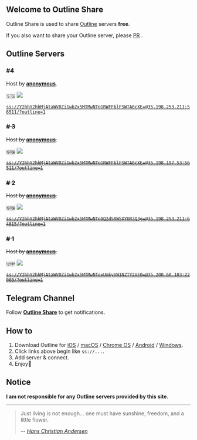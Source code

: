 ## Welcome to Outline Share

Outline Share is used to share [Outline](https://getoutline.org) servers **free**.

If you also want to share your Outline server, please [PR](https://github.com/FradSer/outline-share/pulls) .

## Outline Servers

### #4

Host by **[anonymous](http://www.wikiwand.com/en/Anonymous_(group))**.

🇸🇬 ![](http://img.shields.io/badge/status-working-brightgreen.svg)

[`ss://Y2hhY2hhMjAtaWV0Zi1wb2x5MTMwNTpGRWFFblFSWTA0cXE=@35.198.253.211:56511/?outline=1`](ss://Y2hhY2hhMjAtaWV0Zi1wb2x5MTMwNTpGRWFFblFSWTA0cXE=@35.198.253.211:56511/?outline=1)

### <del># 3</del>

<del>Host by **[anonymous](http://www.wikiwand.com/en/Anonymous_(group))**.</del>

<del>🇸🇬</del> ![](http://img.shields.io/badge/status-stopped-brightred.svg)

<del>[`ss://Y2hhY2hhMjAtaWV0Zi1wb2x5MTMwNTpGRWFFblFSWTA0cXE=@35.198.197.53:56511/?outline=1`](ss://Y2hhY2hhMjAtaWV0Zi1wb2x5MTMwNTpGRWFFblFSWTA0cXE=@35.198.197.53:56511/?outline=1)</del>

### <del># 2</del>

<del>Host by **[anonymous](http://www.wikiwand.com/en/Anonymous_(group))**.</del>

<del>🇸🇬</del> ![](http://img.shields.io/badge/status-stopped-brightred.svg)

<del>[`ss://Y2hhY2hhMjAtaWV0Zi1wb2x5MTMwNTp0Q2dSRW5XYUR3Q3g=@35.198.253.211:64815/?outline=1`](ss://Y2hhY2hhMjAtaWV0Zi1wb2x5MTMwNTp0Q2dSRW5XYUR3Q3g=@35.198.253.211:64815/?outline=1)</del>

### <del># 1</del>

<del>Host by **[anonymous](http://www.wikiwand.com/en/Anonymous_(group))**.</del>

<del>🇯🇵</del> ![](http://img.shields.io/badge/status-stopped-brightred.svg)

<del>[`ss://Y2hhY2hhMjAtaWV0Zi1wb2x5MTMwNToxUmkyVW1NZTY2VE0=@35.200.60.103:22080/?outline=1`](ss://Y2hhY2hhMjAtaWV0Zi1wb2x5MTMwNToxUmkyVW1NZTY2VE0=@35.200.60.103:22080/?outline=1)</del>

## Telegram Channel

Follow **[Outline Share](https://t.me/outlineshare)** to get notifications.

## How to

1. Download Outline for [iOS](https://itunes.apple.com/us/app/outline-app/id1356177741) / [macOS](https://itunes.apple.com/us/app/outline-app/id1356178125) / [Chrome OS](https://play.google.com/store/apps/details?id=org.outline.android.client) / [Android](https://play.google.com/store/apps/details?id=org.outline.android.client) / [Windows](https://raw.githubusercontent.com/Jigsaw-Code/outline-releases/master/client/Outline-Client.exe). 
2. Click links above begin like `ss://...`.
3. Add server & connect.
4. Enjoy🍻


## Notice

**I am not responsible for any Outline servers provided by this site.**

------

> Just living is not enough... one must have sunshine, freedom, and a little flower.
>
> -- <cite>[Hans Christian Andersen](http://www.wikiwand.com/en/Hans_Christian_Andersen)</cite>
